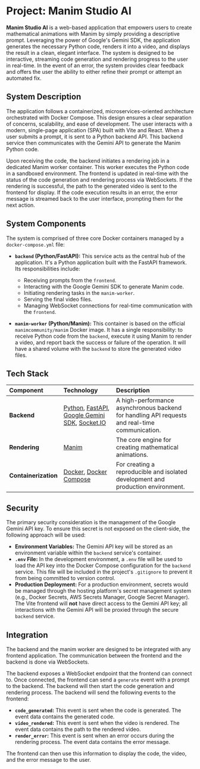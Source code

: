 # Project: Manim Studio AI

**Manim Studio AI** is a web-based application that empowers users to create mathematical animations with Manim by simply providing a descriptive prompt. Leveraging the power of Google's Gemini SDK, the application generates the necessary Python code, renders it into a video, and displays the result in a clean, elegant interface. The system is designed to be interactive, streaming code generation and rendering progress to the user in real-time. In the event of an error, the system provides clear feedback and offers the user the ability to either refine their prompt or attempt an automated fix.

## System Description

The application follows a containerized, microservices-oriented architecture orchestrated with Docker Compose. This design ensures a clear separation of concerns, scalability, and ease of development. The user interacts with a modern, single-page application (SPA) built with Vite and React. When a user submits a prompt, it is sent to a Python backend API. This backend service then communicates with the Gemini API to generate the Manim Python code.

Upon receiving the code, the backend initiates a rendering job in a dedicated Manim worker container. This worker executes the Python code in a sandboxed environment. The frontend is updated in real-time with the status of the code generation and rendering process via WebSockets. If the rendering is successful, the path to the generated video is sent to the frontend for display. If the code execution results in an error, the error message is streamed back to the user interface, prompting them for the next action.

## System Components

The system is comprised of three core Docker containers managed by a `docker-compose.yml` file:

* **`backend` (Python/FastAPI):** This service acts as the central hub of the application. It's a Python application built with the FastAPI framework. Its responsibilities include:
    * Receiving prompts from the `frontend`.
    * Interacting with the Google Gemini SDK to generate Manim code.
    * Initiating rendering tasks in the `manim-worker`.
    * Serving the final video files.
    * Managing WebSocket connections for real-time communication with the `frontend`.

* **`manim-worker` (Python/Manim):** This container is based on the official `manimcommunity/manim` Docker image. It has a single responsibility: to receive Python code from the `backend`, execute it using Manim to render a video, and report back the success or failure of the operation. It will have a shared volume with the `backend` to store the generated video files.

## Tech Stack

| Component      | Technology                                                                                                  | Description                                                                                             |
| :------------- | :---------------------------------------------------------------------------------------------------------- | :------------------------------------------------------------------------------------------------------ |
| **Backend** | [Python](https://www.python.org/), [FastAPI](https://fastapi.tiangolo.com/), [Google Gemini SDK](https://ai.google.dev/docs/sdk_setup), [Socket.IO](https://python-socketio.readthedocs.io/en/latest/) | A high-performance asynchronous backend for handling API requests and real-time communication.          |
| **Rendering** | [Manim](https://www.manim.community/)                                                                         | The core engine for creating mathematical animations.                                                   |
| **Containerization** | [Docker](https://www.docker.com/), [Docker Compose](https://docs.docker.com/compose/)                                | For creating a reproducible and isolated development and production environment.                      |

## Security

The primary security consideration is the management of the Google Gemini API key. To ensure this secret is not exposed on the client-side, the following approach will be used:

* **Environment Variables:** The Gemini API key will be stored as an environment variable within the `backend` service's container.
* **`.env` File:** In the development environment, a `.env` file will be used to load the API key into the Docker Compose configuration for the `backend` service. This file will be included in the project's `.gitignore` to prevent it from being committed to version control.
* **Production Deployment:** For a production environment, secrets would be managed through the hosting platform's secret management system (e.g., Docker Secrets, AWS Secrets Manager, Google Secret Manager). The Vite frontend will **not** have direct access to the Gemini API key; all interactions with the Gemini API will be proxied through the secure `backend` service.

## Integration

The backend and the manim worker are designed to be integrated with any frontend application. The communication between the frontend and the backend is done via WebSockets.

The backend exposes a WebSocket endpoint that the frontend can connect to. Once connected, the frontend can send a `generate` event with a prompt to the backend. The backend will then start the code generation and rendering process. The backend will send the following events to the frontend:

* **`code_generated`:** This event is sent when the code is generated. The event data contains the generated code.
* **`video_rendered`:** This event is sent when the video is rendered. The event data contains the path to the rendered video.
* **`render_error`:** This event is sent when an error occurs during the rendering process. The event data contains the error message.

The frontend can then use this information to display the code, the video, and the error message to the user.
